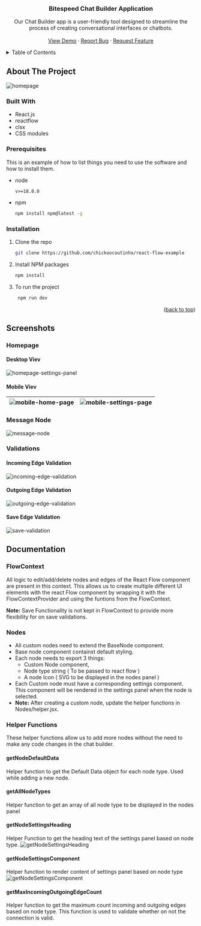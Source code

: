 <a name="readme-top"></a>

<!-- PROJECT LOGO -->
<br />
<div align="center">
  <h3 align="center">Bitespeed Chat Builder Application</h3>

  <p align="center">
 Our Chat Builder app is a user-friendly tool designed to streamline the process of creating conversational interfaces or chatbots.
    <br />
    <br />
    <a href="https://boisterous-semifreddo-52bf6e.netlify.app/">View Demo</a>
    ·
    <a href="https://github.com/chickoocoutinho/react-flow-example/issues/new?labels=bug&template=bug-report---.md">Report Bug</a>
    ·
    <a href="https://github.com/chickoocoutinho/react-flow-example/issues/new?labels=enhancement&template=feature-request---.md">Request Feature</a>
  </p>
</div>

<!-- TABLE OF CONTENTS -->
<details>
  <summary>Table of Contents</summary>
  <ol>
    <li>
      <a href="#about-the-project">About The Project</a>
      <ul>
        <li><a href="#built-with">Built With</a></li>
         <li><a href="#prerequisites">Prerequisites</a></li>
        <li><a href="#installation">Installation</a></li>
      </ul>
    </li>
    <li>
      <a href="#screenshots">Screenshots</a>
      <ul>
        <li><a href="#homepage">Home Page</a></li>
        <li><a href="#message-node">Message Node</a></li>
        <li><a href="#validations">Validations</a></li>
      </ul>
    </li>
    <li><a href="#documentation">Documentation</a>
    <ul>
        <li><a href="#flowcontext">FlowContext</a></li>
        <li><a href="#nodes">Nodes</a></li>
        <li><a href="#helper-functions">Helper Functions</a></li>
      </ul>
      </li>

###

  </ol>
</details>

<!-- ABOUT THE PROJECT -->

## About The Project

![homepage](./screenshots/homepage.png)

### Built With

-   React.js
-   reactflow
-   clsx
-   CSS modules

### Prerequisites

This is an example of how to list things you need to use the software and how to install them.

-   node
    ```
    v>=18.0.0
    ```
-   npm
    ```sh
    npm install npm@latest -g
    ```

### Installation

1. Clone the repo
    ```sh
    git clone https://github.com/chickoocoutinho/react-flow-example
    ```
2. Install NPM packages
    ```sh
    npm install
    ```
3. To run the project
    ```sh
     npm run dev
    ```

<p align="right">(<a href="#readme-top">back to top</a>)</p>

<!-- USAGE EXAMPLES -->

## Screenshots

### Homepage

#### Desktop Viev

![homepage-settings-panel](./screenshots/homepage-settings-panel.png)

#### Mobile Viev

| ![mobile-home-page](./screenshots/mobile-home.jpg) | ![mobile-settings-page](./screenshots/mobile-settings.jpg) |
| -------------------------------------------------- | ---------------------------------------------------------- |

### Message Node

![message-node](./screenshots/message-node.png)

### Validations

#### Incoming Edge Validation

![incoming-edge-validation](./screenshots/target-edges-validation.png)

#### Outgoing Edge Validation

![outgoing-edge-validation](./screenshots/source-edges-validation.png)

#### Save Edge Validation

![save-validation](./screenshots/save-validation.png)

## Documentation

### FlowContext

All logic to edit/add/delete nodes and edges of the React Flow component are present in this context. This allows us to create multiple different UI elements with the react Flow component by wrapping it with the FlowContextProvider and using the funtions from the FlowContext.

**Note:** Save Functionality is not kept in FlowContext to provide more flexibility for on save validations.

### Nodes

-   All custom nodes need to extend the BaseNode component.
-   Base node component containst default styling.
-   Each node needs to export 3 things:
    -   Custom Node component,
    -   Node type string ( To be passed to react flow )
    -   A node Icon ( SVG to be displayed in the nodes panel )
-   Each Custom node must have a corresponding settings component. This component will be rendered in the settings panel when the node is selected.
-   **Note:** After creating a custom node, update the helper functions in Nodes/helper.jsx.

### Helper Functions

These helper functions allow us to add more nodes without the need to make any code changes in the chat builder.

#### getNodeDefaultData

Helper function to get the Default Data object for each node type. Used while adding a new node.

#### getAllNodeTypes

Helper function to get an array of all node type to be displayed in the nodes panel

#### getNodeSettingsHeading

Helper Function to get the heading text of the settings panel based on node type.
![getNodeSettingsHeading](./screenshots/settings-panel-heading.png)

#### getNodeSettingsComponent

Helper function to render content of settings panel based on node type
![getNodeSettingsComponent](./screenshots/settings-panel-content.png)

#### getMaxIncomingOutgoingEdgeCount

Helper function to get the maximum count incoming and outgoing edges based on node type. This function is used to validate whether on not the connection is valid.
